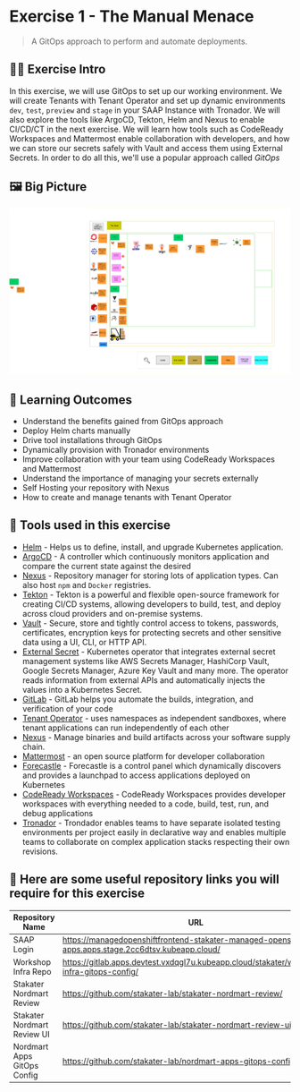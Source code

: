 # Exercise 1 - The Manual Menace
> A GitOps approach to perform and automate deployments.
## 👨‍🍳 Exercise Intro

In this exercise, we will use GitOps to set up our working environment. We will create Tenants with Tenant Operator and  set up dynamic environments `dev`, `test`, `preview` and `stage` in your SAAP Instance with Tronador.  We will also explore the tools like ArgoCD, Tekton, Helm and Nexus to enable CI/CD/CT in the next exercise. We will learn how tools such as CodeReady Workspaces and Mattermost enable collaboration with developers, and how we can store our secrets safely with Vault and access them using External Secrets. In order to do all this, we'll use a popular approach called _GitOps_

## 🖼️ Big Picture
![big-picture-Matomo](images/big-picture-matomo4.png)

## 🔮 Learning Outcomes

* Understand the benefits gained from GitOps approach
* Deploy Helm charts manually
* Drive tool installations through GitOps
* Dynamically provision with Tronador environments 
* Improve collaboration with your team using CodeReady Workspaces and Mattermost
* Understand the importance of managing your secrets externally
* Self Hosting your repository with Nexus
* How to create and manage tenants with Tenant Operator

## 🔨 Tools used in this exercise

* <span style="color:blue;">[Helm](https://helm.sh/)</span> - Helps us to define, install, and upgrade Kubernetes application.
* <span style="color:blue;">[ArgoCD](https://argoproj.github.io/argo-cd/)</span> - A controller which continuously monitors application and compare the current state against the desired
* <span style="color:blue;">[Nexus](https://www.sonatype.com/nexus-repository-sonatype)</span> - Repository manager for storing lots of application types. Can also host `npm` and `Docker` registries.
* <span style="color:blue;">[Tekton](https://tekton.dev/)</span> - Tekton is a powerful and flexible open-source framework for creating CI/CD systems, allowing developers to build, test, and deploy across cloud providers and on-premise systems.
* <span style="color:blue;">[Vault](https://www.vaultproject.io/)</span> - Secure, store and tightly control access to tokens, passwords, certificates, encryption keys for protecting secrets and other sensitive data using a UI, CLI, or HTTP API.
* <span style="color:blue;">[External Secret](https://external-secrets.io/)</span> - Kubernetes operator that integrates external secret management systems like AWS Secrets Manager, HashiCorp Vault, Google Secrets Manager, Azure Key Vault and many more. The operator reads information from external APIs and automatically injects the values into a Kubernetes Secret.
* <span style="color:blue;">[GitLab](https://about.gitlab.com/)</span> - GitLab helps you automate the builds, integration, and verification of your code
* <span style="color:blue;">[Tenant Operator](https://docs.cloud.stakater.com/content/sre/tenant-operator/overview.html)</span> - uses namespaces as independent sandboxes, where tenant applications can run independently of each other
* <span style="color:blue;">[Nexus](https://www.sonatype.com/products/nexus-repository)</span> - Manage binaries and build artifacts across your
software supply chain.
* <span style="color:blue;">[Mattermost](https://mattermost.com/)</span> - an open source platform for developer collaboration
* <span style="color:blue;">[Forecastle](https://github.com/stakater/Forecastle)</span> - Forecastle is a control panel which dynamically discovers and provides a launchpad to access applications deployed on Kubernetes
* <span style="color:blue;">[CodeReady Workspaces](https://www.redhat.com/en/technologies/jboss-middleware/codeready-workspaces)</span> - CodeReady Workspaces provides developer workspaces with everything needed to a code, build, test, run, and debug applications
* <span style="color:blue;">[Tronador](https://github.com/stakater/tronador)</span> - Trondador enables teams to have separate isolated testing environments per project easily in declarative way and enables multiple teams to collaborate on complex application stacks respecting their own revisions.
## :link: Here are some useful repository links you will require for this exercise 

| Repository Name              | URL                                                                                            |
|------------------------------|-----------------------------------------------------------------------------------------------------|
| SAAP Login                   | https://managedopenshiftfrontend-stakater-managed-openshift-apps.apps.stage.2cc6dtsv.kubeapp.cloud/ |
| Workshop Infra Repo          | https://gitlab.apps.devtest.vxdqgl7u.kubeapp.cloud/stakater/workshop-infra-gitops-config/           |
| Stakater Nordmart Review     | https://github.com/stakater-lab/stakater-nordmart-review/                                           |
|  Stakater Nordmart Review UI | https://github.com/stakater-lab/stakater-nordmart-review-ui/                                        |
| Nordmart Apps GitOps Config  | https://github.com/stakater-lab/nordmart-apps-gitops-config/                               |
